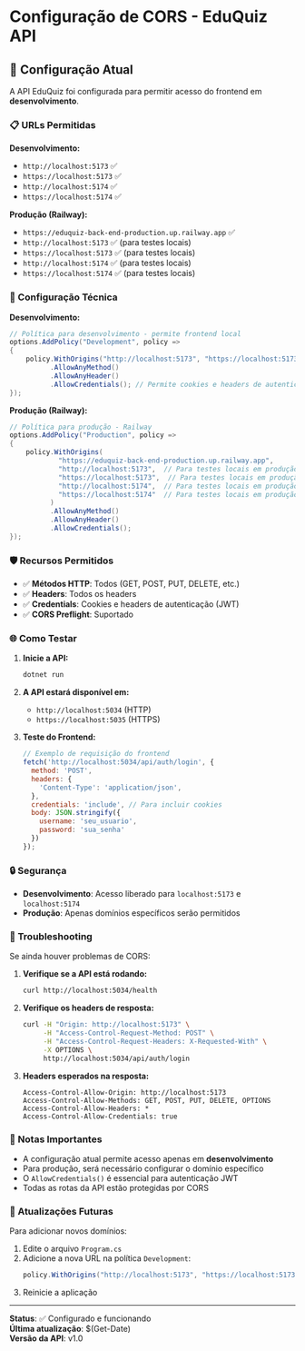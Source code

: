 # Configuração de CORS - EduQuiz API

## 🚀 Configuração Atual

A API EduQuiz foi configurada para permitir acesso do frontend em **desenvolvimento**.

### 📋 URLs Permitidas

**Desenvolvimento:**
- `http://localhost:5173` ✅
- `https://localhost:5173` ✅
- `http://localhost:5174` ✅
- `https://localhost:5174` ✅

**Produção (Railway):**
- `https://eduquiz-back-end-production.up.railway.app` ✅
- `http://localhost:5173` ✅ (para testes locais)
- `https://localhost:5173` ✅ (para testes locais)
- `http://localhost:5174` ✅ (para testes locais)
- `https://localhost:5174` ✅ (para testes locais)

### 🔧 Configuração Técnica

**Desenvolvimento:**
```csharp
// Política para desenvolvimento - permite frontend local
options.AddPolicy("Development", policy =>
{
    policy.WithOrigins("http://localhost:5173", "https://localhost:5173", "http://localhost:5174", "https://localhost:5174")
          .AllowAnyMethod()
          .AllowAnyHeader()
          .AllowCredentials(); // Permite cookies e headers de autenticação
});
```

**Produção (Railway):**
```csharp
// Política para produção - Railway
options.AddPolicy("Production", policy =>
{
    policy.WithOrigins(
            "https://eduquiz-back-end-production.up.railway.app",
            "http://localhost:5173",  // Para testes locais em produção
            "https://localhost:5173",  // Para testes locais em produção
            "http://localhost:5174",  // Para testes locais em produção
            "https://localhost:5174"  // Para testes locais em produção
          )
          .AllowAnyMethod()
          .AllowAnyHeader()
          .AllowCredentials();
});
```

### 🛡️ Recursos Permitidos

- ✅ **Métodos HTTP**: Todos (GET, POST, PUT, DELETE, etc.)
- ✅ **Headers**: Todos os headers
- ✅ **Credentials**: Cookies e headers de autenticação (JWT)
- ✅ **CORS Preflight**: Suportado

### 🌐 Como Testar

1. **Inicie a API:**
   ```bash
   dotnet run
   ```

2. **A API estará disponível em:**
   - `http://localhost:5034` (HTTP)
   - `https://localhost:5035` (HTTPS)

3. **Teste do Frontend:**
   ```javascript
   // Exemplo de requisição do frontend
   fetch('http://localhost:5034/api/auth/login', {
     method: 'POST',
     headers: {
       'Content-Type': 'application/json',
     },
     credentials: 'include', // Para incluir cookies
     body: JSON.stringify({
       username: 'seu_usuario',
       password: 'sua_senha'
     })
   });
   ```

### 🔒 Segurança

- **Desenvolvimento**: Acesso liberado para `localhost:5173` e `localhost:5174`
- **Produção**: Apenas domínios específicos serão permitidos

### 🚨 Troubleshooting

Se ainda houver problemas de CORS:

1. **Verifique se a API está rodando:**
   ```bash
   curl http://localhost:5034/health
   ```

2. **Verifique os headers de resposta:**
   ```bash
   curl -H "Origin: http://localhost:5173" \
        -H "Access-Control-Request-Method: POST" \
        -H "Access-Control-Request-Headers: X-Requested-With" \
        -X OPTIONS \
        http://localhost:5034/api/auth/login
   ```

3. **Headers esperados na resposta:**
   ```
   Access-Control-Allow-Origin: http://localhost:5173
   Access-Control-Allow-Methods: GET, POST, PUT, DELETE, OPTIONS
   Access-Control-Allow-Headers: *
   Access-Control-Allow-Credentials: true
   ```

### 📝 Notas Importantes

- A configuração atual permite acesso apenas em **desenvolvimento**
- Para produção, será necessário configurar o domínio específico
- O `AllowCredentials()` é essencial para autenticação JWT
- Todas as rotas da API estão protegidas por CORS

### 🔄 Atualizações Futuras

Para adicionar novos domínios:

1. Edite o arquivo `Program.cs`
2. Adicione a nova URL na política `Development`:
   ```csharp
   policy.WithOrigins("http://localhost:5173", "https://localhost:5173", "http://localhost:5174", "https://localhost:5174", "https://novodominio.com")
   ```
3. Reinicie a aplicação

---

**Status**: ✅ Configurado e funcionando  
**Última atualização**: $(Get-Date)  
**Versão da API**: v1.0
